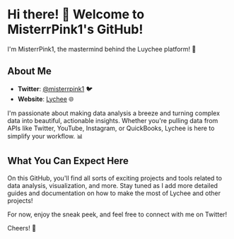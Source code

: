 # Hi there! 👋 Welcome to MisterrPink1's GitHub!

I'm MisterrPink1, the mastermind behind the Luychee platform! 🚀

## About Me

- **Twitter**: [@misterrpink1](https://x.com/misterrpink1) 🐦
- **Website**: [Lychee](https://www.lych3e.com/) 🌐

I'm passionate about making data analysis a breeze and turning complex data into beautiful, actionable insights. Whether you're pulling data from APIs like Twitter, YouTube, Instagram, or QuickBooks, Lychee is here to simplify your workflow. 📊

## What You Can Expect Here

On this GitHub, you'll find all sorts of exciting projects and tools related to data analysis, visualization, and more. Stay tuned as I add more detailed guides and documentation on how to make the most of Lychee and other projects!

For now, enjoy the sneak peek, and feel free to connect with me on Twitter!

Cheers! 🎉